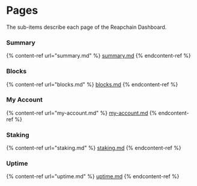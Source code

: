 # Pages

The sub-items describe each page of the Reapchain Dashboard.

### Summary

{% content-ref url="summary.md" %}
[summary.md](summary.md)
{% endcontent-ref %}

### Blocks

{% content-ref url="blocks.md" %}
[blocks.md](blocks.md)
{% endcontent-ref %}

### My Account

{% content-ref url="my-account.md" %}
[my-account.md](my-account.md)
{% endcontent-ref %}

### Staking

{% content-ref url="staking.md" %}
[staking.md](staking.md)
{% endcontent-ref %}

### Uptime

{% content-ref url="uptime.md" %}
[uptime.md](uptime.md)
{% endcontent-ref %}

